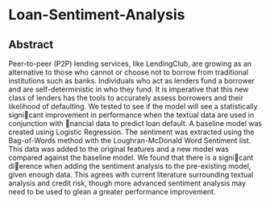 # Loan-Sentiment-Analysis

## Abstract
Peer-to-peer (P2P) lending services, like LendingClub, are growing as an alternative to those who cannot or choose not to borrow from traditional institutions such as banks. Individuals who act as lenders fund a borrower and are self-deterministic in who they fund. It is imperative that this new class of lenders has the tools to accurately assess borrowers and their likelihood of defaulting. We tested to see if the model will see a statistically signicant improvement in performance when the textual data are used in conjunction with nancial data to predict loan default. A baseline model was created using Logistic Regression. The sentiment was extracted using the Bag-of-Words method with the Loughran-McDonald Word Sentiment list. This data was added to the original features and a new model was compared against the baseline model. We found that there is a signicant dierence when adding the sentiment analysis to the pre-existing model, given enough data. This agrees with current literature surrounding textual analysis and credit risk, though more advanced sentiment analysis may need to be used to glean a greater performance improvement.

